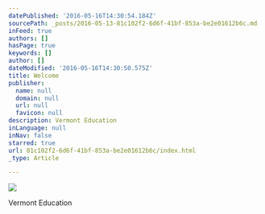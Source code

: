 ```yaml
---
datePublished: '2016-05-16T14:30:54.184Z'
sourcePath: _posts/2016-05-13-81c102f2-6d6f-41bf-853a-be2e01612b6c.md
inFeed: true
authors: []
hasPage: true
keywords: []
author: []
dateModified: '2016-05-16T14:30:50.575Z'
title: Welcome
publisher:
  name: null
  domain: null
  url: null
  favicon: null
description: Vermont Education
inLanguage: null
inNav: false
starred: true
url: 81c102f2-6d6f-41bf-853a-be2e01612b6c/index.html
_type: Article

---
```

![](https://the-grid-user-content.s3-us-west-2.amazonaws.com/5d577fc0-c4d5-425d-9b54-38a6ab6f8b28.jpg)

Vermont Education